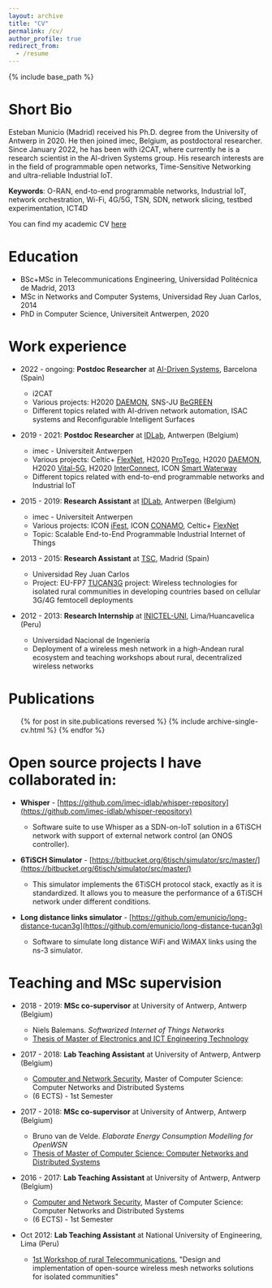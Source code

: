 ```yaml
---
layout: archive
title: "CV"
permalink: /cv/
author_profile: true
redirect_from:
  - /resume
---
```


{% include base_path %}

Short Bio
======
Esteban Municio (Madrid) received his Ph.D. degree from the University of Antwerp in 2020. He then joined imec, Belgium, as postdoctoral researcher. Since January 2022, he has been with i2CAT, where currently he is a research scientist in the AI-driven Systems group. His research interests are in the field of programmable open networks, Time-Sensitive Networking and ultra-reliable Industrial IoT.

**Keywords**: O-RAN, end-to-end programmable networks, Industrial IoT, network orchestration, Wi-Fi, 4G/5G, TSN, SDN, network slicing, testbed experimentation, ICT4D

You can find my academic CV [here](https://github.com/emunicio/emunicio.github.io/blob/master/files/Esteban_Municio_resume_Aug2021.pdf)

Education
======
* BSc+MSc in Telecommunications Engineering, Universidad Politécnica de Madrid, 2013
* MSc in Networks and Computer Systems, Universidad Rey Juan Carlos, 2014
* PhD in Computer Science, Universiteit Antwerpen, 2020

Work experience
======
* 2022 - ongoing: **Postdoc Researcher** at [AI-Driven Systems](https://i2cat.net/research-topics/ai-driven-systems/), Barcelona (Spain)
  * i2CAT
  * Various projects: H2020 [DAEMON](https://h2020daemon.eu/), SNS-JU [BeGREEN](https://digital-strategy.ec.europa.eu/en/policies/smart-networks-and-services-joint-undertaking)
  * Different topics related with AI-driven network automation, ISAC systems and Reconfigurable Intelligent Surfaces

* 2019 - 2021: **Postdoc Researcher** at [IDLab](https://www.uantwerpen.be/en/research-groups/idlab/), Antwerpen (Belgium)
  * imec - Universiteit Antwerpen
  * Various projects: Celtic+ [FlexNet](https://www.celticnext.eu/project-flexnet/), H2020 [ProTego](https://protego-project.eu/), H2020 [DAEMON](https://h2020daemon.eu/), H2020 [Vital-5G](https://www.vital5g.eu/), H2020 [InterConnect](https://interconnectproject.eu/), ICON [Smart Waterway](https://www.imec-int.com/en/research-portfolio/smartwaterway)
  * Different topics related with end-to-end programmable networks and Industrial IoT

* 2015 - 2019: **Research Assistant** at [IDLab](https://www.uantwerpen.be/en/research-groups/idlab/), Antwerpen (Belgium)
  * imec - Universiteit Antwerpen
  * Various projects: ICON [iFest](https://www.imec-int.com/en/what-we-offer/research-portfolio/ifest), ICON [CONAMO](https://www.imec-int.com/en/what-we-offer/research-portfolio/conamo), Celtic+ [FlexNet](https://www.celticnext.eu/project-flexnet/)
  * Topic: Scalable End-to-End Programmable Industrial Internet of Things

* 2013 - 2015: **Research Assistant** at [TSC](https://www.tsc.urjc.es/), Madrid (Spain)
  * Universidad Rey Juan Carlos
  * Project: EU-FP7 [TUCAN3G](https://ict-tucan3g.upc.edu/) project: Wireless technologies for
isolated rural communities in developing countries based on cellular 3G/4G femtocell deployments

* 2012 - 2013: **Research Internship** at [INICTEL-UNI](https://www.inictel-uni.edu.pe/), Lima/Huancavelica (Peru)
  * Universidad Nacional de Ingeniería
  * Deployment of a wireless mesh network in a high-Andean rural ecosystem and teaching workshops
about rural, decentralized wireless networks


Publications
======
  <ul>{% for post in site.publications reversed %}
    {% include archive-single-cv.html %}
  {% endfor %}</ul>

Open source projects I have collaborated in:
======
* **Whisper** - [https://github.com/imec-idlab/whisper-repository](https://github.com/imec-idlab/whisper-repository)
    * Software suite to use Whisper as a SDN-on-IoT solution in a 6TiSCH network with support of  external network control (an ONOS controller).

* **6TiSCH Simulator** - [https://bitbucket.org/6tisch/simulator/src/master/](https://bitbucket.org/6tisch/simulator/src/master/)
    * This simulator implements the 6TiSCH protocol stack, exactly as it is standardized. It allows you to measure the performance of a 6TiSCH network under different conditions.

* **Long distance links simulator** - [https://github.com/emunicio/long-distance-tucan3g](https://github.com/emunicio/long-distance-tucan3g)
    * Software to simulate long distance WiFi and WiMAX links using the ns-3 simulator.

Teaching and MSc supervision
======

* 2018 - 2019: **MSc co-supervisor** at University of Antwerp, Antwerp (Belgium)
    * Niels Balemans. <i>Softwarized Internet of Things Networks</i>
    * [Thesis of Master of Electronics and ICT Engineering Technology](https://www.uantwerpen.be/en/study/programmes/all-programmes/electronics-and-ict-technology/about-the-programme/)


* 2017 - 2018: **Lab Teaching Assistant** at University of Antwerp, Antwerp (Belgium)
    * [Computer and Network Security](https://www.uantwerpen.be/en/study/programmes/all-programmes/computer-science-computer-networks/study-programme/?id=2021-2001WETINR&lang=en), Master of Computer Science: Computer Networks and Distributed Systems 
    * (6 ECTS) - 1st Semester

* 2017 - 2018: **MSc co-supervisor** at University of Antwerp, Antwerp (Belgium)
    * Bruno van de Velde. <i>Elaborate Energy Consumption Modelling for OpenWSN</i>
    * [Thesis of Master of Computer Science: Computer Networks and Distributed Systems](https://www.uantwerpen.be/en/study/programmes/all-programmes/computer-science-computer-networks/study-programme/?id=2021-2001WETINR&lang=en)

* 2016 - 2017: **Lab Teaching Assistant** at University of Antwerp, Antwerp (Belgium)
    * [Computer and Network Security](https://www.uantwerpen.be/en/study/programmes/all-programmes/computer-science-computer-networks/study-programme/?id=2021-2001WETINR&lang=en), Master of Computer Science: Computer Networks and Distributed Systems 
    * (6 ECTS) - 1st Semester

* Oct 2012: **Lab Teaching Assistant** at National University of Engineering, Lima (Peru)
    * [1st Workshop of rural Telecommunications](https://core.ac.uk/download/pdf/12001778.pdf), "Design and implementation of open-source wireless mesh networks solutions for isolated communities"

